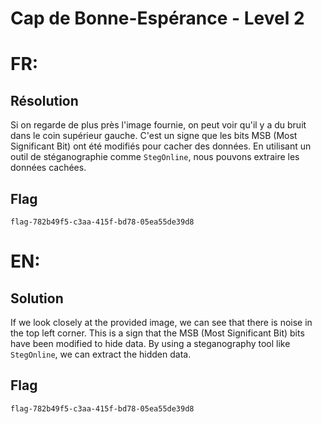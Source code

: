 # Cap de Bonne-Espérance - Level 2

# FR:

## Résolution

Si on regarde de plus près l'image fournie, on peut voir qu'il y a du bruit dans le coin supérieur gauche. C'est un signe que les bits MSB (Most Significant Bit) ont été modifiés pour cacher des données. En utilisant un outil de stéganographie comme `StegOnline`, nous pouvons extraire les données cachées.

## Flag
`flag-782b49f5-c3aa-415f-bd78-05ea55de39d8`

# EN:

## Solution

If we look closely at the provided image, we can see that there is noise in the top left corner. This is a sign that the MSB (Most Significant Bit) bits have been modified to hide data. By using a steganography tool like `StegOnline`, we can extract the hidden data.

## Flag
`flag-782b49f5-c3aa-415f-bd78-05ea55de39d8`